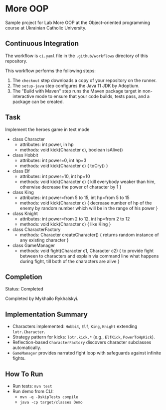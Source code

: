 # More OOP

Sample project for Lab More OOP at the Object-oriented programming course at Ukrainian Catholic University.

## Continuous Integration

The workflow is `ci.yaml` file in the `.github/workflows` directory of this repository.

This workflow performs the following steps:

1. The `checkout` step downloads a copy of your repository on the runner.
1. The `setup-java` step configures the Java 11 JDK by Adoptium.
1. The "Build with Maven" step runs the Maven package target in non-interactive mode to ensure that your code builds, tests pass, and a package can be created.

## Task
Implement the heroes game in text mode
- class Character 
  - attributes: int power, in hp
  - methods: void kick(Character c), boolean isAlive()
- class Hobbit 
  - attributes: int power=0, int hp=3
  - methods: void kick(Character c) { toCry() }
- class Elf 
   - attributes: int power=10, int hp=10
   - methods: void kick(Character c) { kill everybody weaker than him, otherwise decrease the power of character by 1 }
- class King 
   - attributes: int power=from 5 to 15, int hp=from 5 to 15 
   - methods: void kick(Character c) { decrease number of hp of the enemy by random number which will be in the range of his power }
- class Knight 
   - attributes: int power=from 2 to 12, int hp=from 2 to 12
   - methods: void kick(Character c) { like King }
- class CharacterFactory 
   - methods: Character createCharacter() { returns random instance of any existing character } 
- class GameManager
   - methods: void fight(Character c1, Character c2) { to provide fight between to characters and explain via command line what happens during fight, till both of the characters are alive } 

## Completion

Status: Completed

Completed by Mykhailo Rykhalskyi.

## Implementation Summary
- Characters implemented: `Hobbit`, `Elf`, `King`, `Knight` extending `lotr.Character`.
- Strategy pattern for kicks: `lotr.kick.*` (e.g., `ElfKick`, `PowerToHpKick`).
- Reflection-based `CharacterFactory` discovers character subclasses automatically.
- `GameManager` provides narrated fight loop with safeguards against infinite fights.

## How To Run
- Run tests: `mvn test`
- Run demo from CLI:
  - `mvn -q -DskipTests compile`
  - `java -cp target/classes Demo`
